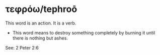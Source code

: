 # τεφρόω/tephroō
This word is an action. It is a verb.
* This word means to destroy something completely by burning it until there is nothing but ashes.

See: 2 Peter 2:6
